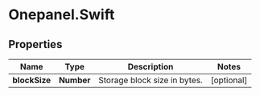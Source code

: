 # Onepanel.Swift

## Properties
Name | Type | Description | Notes
------------ | ------------- | ------------- | -------------
**blockSize** | **Number** | Storage block size in bytes. | [optional] 



